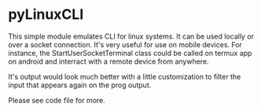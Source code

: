 # pyLinuxCLI

This simple module emulates CLI for linux systems. It can be used locally or over a socket connection. It's very useful for use on mobile devices. For instance, the StartUserSocketTerminal class could be called on termux app on android and interract with a remote device from anywhere.

It's output would look much better with a little customization to filter the input that appears again on the prog output. 

Please see code file for more.
